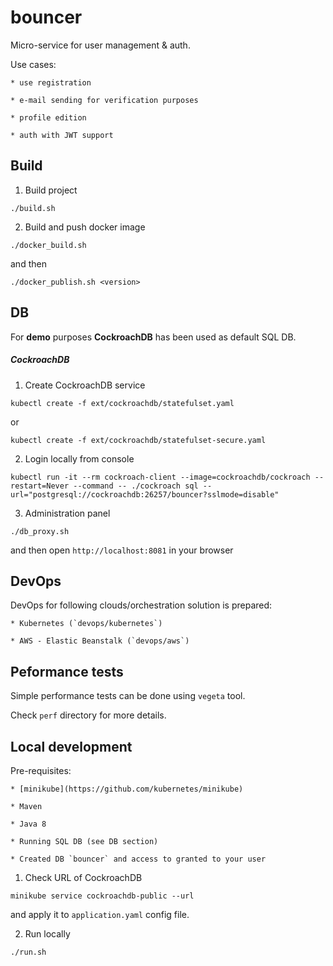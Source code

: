 # bouncer

Micro-service for user management & auth.

Use cases:

    * use registration
    
    * e-mail sending for verification purposes
    
    * profile edition
    
    * auth with JWT support

## Build

1) Build project

```
./build.sh
```

2) Build and push docker image

```
./docker_build.sh
```

and then

```
./docker_publish.sh <version>
```

## DB

For **demo** purposes **CockroachDB** has been used as default SQL DB.

##### CockroachDB


1) Create CockroachDB service

```
kubectl create -f ext/cockroachdb/statefulset.yaml
```

or 

```
kubectl create -f ext/cockroachdb/statefulset-secure.yaml
```

2) Login locally from console

```
kubectl run -it --rm cockroach-client --image=cockroachdb/cockroach --restart=Never --command -- ./cockroach sql --url="postgresql://cockroachdb:26257/bouncer?sslmode=disable"
```

3) Administration panel

```
./db_proxy.sh
```

and then open `http://localhost:8081` in your browser

## DevOps

DevOps for following clouds/orchestration solution is prepared:

    * Kubernetes (`devops/kubernetes`)
    
    * AWS - Elastic Beanstalk (`devops/aws`)

## Peformance tests

Simple performance tests can be done using `vegeta` tool.

Check `perf` directory for more details.

## Local development

Pre-requisites:

    * [minikube](https://github.com/kubernetes/minikube)
       
    * Maven
        
    * Java 8
    
    * Running SQL DB (see DB section)
    
    * Created DB `bouncer` and access to granted to your user

1) Check URL of CockroachDB

```
minikube service cockroachdb-public --url
```

and apply it to `application.yaml` config file.

2) Run locally

```
./run.sh
```

